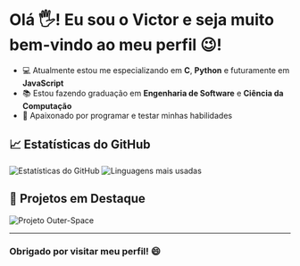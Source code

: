 # Olá 🖐! Eu sou o Victor e seja muito bem-vindo ao meu perfil 😉!

- 💻 Atualmente estou me especializando em **C**, **Python** e futuramente em **JavaScript**
- 📚 Estou fazendo graduação em **Engenharia de Software** e **Ciência da Computação**
- 🎲 Apaixonado por programar e testar minhas habilidades

## 📈 Estatísticas do GitHub
![Estatísticas do GitHub](https://github-readme-stats.vercel.app/api?username=VictorHSLito&theme=swift&show_icons=true&include_all_commits=true&count_private=true&hide_rank=false)
![Linguagens mais usadas](https://github-readme-stats.vercel.app/api/top-langs?username=VictorHSLito&layout=compact&langs_count=8&theme=swift)

## 🌟 Projetos em Destaque
![Projeto Outer-Space](https://github-readme-stats.vercel.app/api/pin/?username=VictorHSLito&repo=Outer-Space&theme=radical)

---

### Obrigado por visitar meu perfil! 😄
